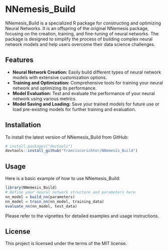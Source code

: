 # NNemesis_Build

NNemesis_Build is a specialized R package for constructing and optimizing Neural Networks. It is an offspring of the original NNemesis package, focusing on the creation, training, and fine-tuning of neural networks. The package is designed to simplify the process of building complex neural network models and help users overcome their data science challenges.

## Features

- **Neural Network Creation:** Easily build different types of neural network models with extensive customization options.
- **Training and Optimization:** Comprehensive tools for training your neural network and optimizing its performance.
- **Model Evaluation:** Test and evaluate the performance of your neural network using various metrics.
- **Model Saving and Loading:** Save your trained models for future use or load pre-existing models for further training and evaluation.

## Installation

To install the latest version of NNemesis_Build from GitHub:

```r
# install.packages("devtools")
devtools::install_github("franciscorichter/NNemesis_Build")
```

## Usage

Here is a basic example of how to use NNemesis_Build:

```r
library(NNemesis_Build)
# Define your neural network structure and parameters here
nn_model = build_nn(parameters)
nn_model = train_nn(nn_model, training_data)
evaluate_nn(nn_model, test_data)
```

Please refer to the vignettes for detailed examples and usage instructions.

## License

This project is licensed under the terms of the MIT license.
